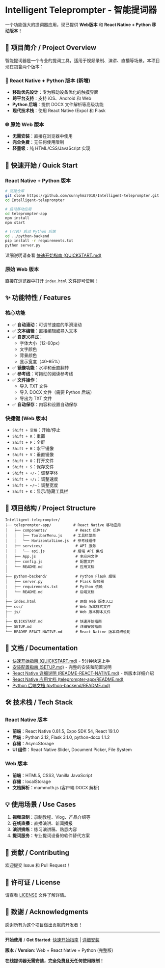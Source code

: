 # Intelligent Teleprompter - 智能提词器

一个功能强大的提词器应用，现已提供 **Web版本** 和 **React Native + Python 移动版本**！

## 🌟 项目简介 / Project Overview

智能提词器是一个专业的提词工具，适用于视频录制、演讲、直播等场景。本项目现在包含两个版本：

### 📱 React Native + Python 版本 (新增)
- **移动优先设计**：专为移动设备优化的触摸界面
- **跨平台支持**：支持 iOS、Android 和 Web
- **Python 后端**：提供 DOCX 文件解析等高级功能
- **现代技术栈**：使用 React Native (Expo) 和 Flask

### 🌐 原始 Web 版本
- **无需安装**：直接在浏览器中使用
- **完全免费**：无任何使用限制
- **轻量级**：纯 HTML/CSS/JavaScript 实现

## 🚀 快速开始 / Quick Start

### React Native + Python 版本

```bash
# 克隆仓库
git clone https://github.com/sunnyhmz7010/Intelligent-teleprompter.git
cd Intelligent-teleprompter

# 启动移动应用
cd teleprompter-app
npm install
npm start

# (可选) 启动 Python 后端
cd ../python-backend
pip install -r requirements.txt
python server.py
```

详细说明请查看 [快速开始指南 (QUICKSTART.md)](QUICKSTART.md)

### 原始 Web 版本

直接在浏览器中打开 `index.html` 文件即可使用！

## ✨ 功能特性 / Features

### 核心功能
- ✅ **自动滚动**：可调节速度的平滑滚动
- ✅ **文本编辑**：直接编辑或导入文本
- ✅ **自定义样式**：
  - 字体大小（12-60px）
  - 文字颜色
  - 背景颜色
  - 显示宽度（40-95%）
- ✅ **镜像功能**：水平和垂直翻转
- ✅ **参考线**：可拖动的阅读参考线
- ✅ **文件操作**：
  - 导入 TXT 文件
  - 导入 DOCX 文件（需要 Python 后端）
  - 导出为 TXT 文件
- ✅ **自动保存**：内容和设置自动保存

### 快捷键 (Web 版本)
- `Shift + 空格`：开始/停止
- `Shift + R`：重置
- `Shift + F`：全屏
- `Shift + H`：水平镜像
- `Shift + V`：垂直镜像
- `Shift + O`：打开文件
- `Shift + S`：保存文件
- `Shift + +/-`：调整字体
- `Shift + ↑/↓`：调整速度
- `Shift + ←/→`：调整宽度
- `Shift + K`：显示/隐藏工具栏

## 📁 项目结构 / Project Structure

```
Intelligent-teleprompter/
├── teleprompter-app/          # React Native 移动应用
│   ├── components/             # React 组件
│   │   ├── ToolbarMenu.js     # 工具栏菜单
│   │   └── HorizontalLine.js  # 参考线组件
│   ├── services/               # API 服务
│   │   └── api.js             # 后端 API 集成
│   ├── App.js                  # 主应用文件
│   ├── config.js               # 配置文件
│   └── README.md               # 应用文档
│
├── python-backend/             # Python Flask 后端
│   ├── server.py               # Flask 服务器
│   ├── requirements.txt        # Python 依赖
│   └── README.md               # 后端文档
│
├── index.html                  # 原始 Web 版本入口
├── css/                        # Web 版本样式文件
├── js/                         # Web 版本脚本文件
│
├── QUICKSTART.md               # 快速开始指南
├── SETUP.md                    # 详细安装指南
└── README-REACT-NATIVE.md      # React Native 版本详细说明
```

## 📖 文档 / Documentation

- [快速开始指南 (QUICKSTART.md)](QUICKSTART.md) - 5分钟快速上手
- [安装配置指南 (SETUP.md)](SETUP.md) - 完整的安装和配置说明
- [React Native 详细说明 (README-REACT-NATIVE.md)](README-REACT-NATIVE.md) - 新版本详细介绍
- [React Native 应用文档 (teleprompter-app/README.md)](teleprompter-app/README.md)
- [Python 后端文档 (python-backend/README.md)](python-backend/README.md)

## 🛠️ 技术栈 / Tech Stack

### React Native 版本
- **前端**：React Native 0.81.5, Expo SDK 54, React 19.1.0
- **后端**：Python 3.12, Flask 3.1.0, python-docx 1.1.2
- **存储**：AsyncStorage
- **UI 组件**：React Native Slider, Document Picker, File System

### Web 版本
- **前端**：HTML5, CSS3, Vanilla JavaScript
- **存储**：localStorage
- **文档解析**：mammoth.js (客户端 DOCX 解析)

## 💡 使用场景 / Use Cases

1. **视频录制**：录制教程、Vlog、产品介绍等
2. **在线直播**：直播演讲、新闻播报
3. **演讲排练**：练习演讲稿、熟悉内容
4. **提词服务**：专业提词设备的软件替代方案

## 🤝 贡献 / Contributing

欢迎提交 Issue 和 Pull Request！

## 📄 许可证 / License

请查看 [LICENSE](LICENSE) 文件了解详情。

## 🙏 致谢 / Acknowledgments

感谢所有为这个项目做出贡献的开发者！

---

**开始使用** / **Get Started**: [快速开始指南](QUICKSTART.md) | [详细安装](SETUP.md)

**版本** / **Version**: Web + React Native + Python (完整版)

**在线提词器无需安装，完全免费且无任何使用限制！**
